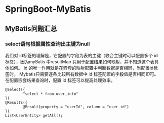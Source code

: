 # SpringBoot-MyBatis

## MyBatis问题汇总

### select语句根据属性查询出主键为null

我们对 id标签的理解是，它配置的字段为表的主键（联合主键时可以配置多个 id 标签），因为myBatis 中resultMap 只用于配置结果如何映射，并不知道这个表具体如何。 id 的唯一作用就是在嵌套的映射配置中判断数据是否相同，当配置id标签时， Mybatis只需要逐条比较所有数据中 id 标签配置的字段值是否相同即可。在配置嵌套结果查询时，配置 id 标签可以提高处理效率。

```
@Select({  
        "select * from user_info"  
})  
@Results({  
        @Result(property = "userId", column = "user_id")  
})  
List<UserEntity> getAll();
```